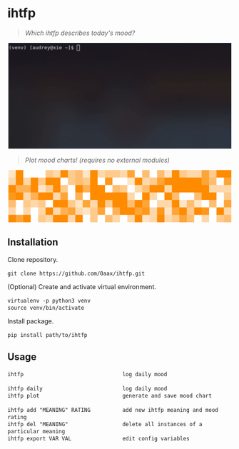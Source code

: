 # ihtfp
> *Which ihtfp describes today's mood?*

<p align='center'>
<img src="example/example-term.gif" width="500">
</p>

> *Plot mood charts! (requires no external modules)*

<p align='center'>
<img src="example/example_mood_plot.png" width="500">
</p>

## Installation
Clone repository.
```
git clone https://github.com/0aax/ihtfp.git
```
(Optional) Create and activate virtual environment.
```
virtualenv -p python3 venv
source venv/bin/activate
```
Install package.
```
pip install path/to/ihtfp
```
## Usage
```
ihtfp                               log daily mood

ihtfp daily                         log daily mood
ihtfp plot                          generate and save mood chart

ihtfp add "MEANING" RATING          add new ihtfp meaning and mood rating
ihtfp del "MEANING"                 delete all instances of a particular meaning
ihtfp export VAR VAL                edit config variables
```
